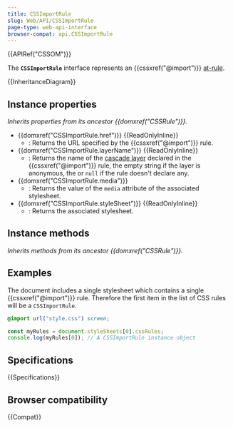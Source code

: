 ```yaml
---
title: CSSImportRule
slug: Web/API/CSSImportRule
page-type: web-api-interface
browser-compat: api.CSSImportRule
---
```


{{APIRef("CSSOM")}}

The **`CSSImportRule`** interface represents an {{cssxref("@import")}} [at-rule](/en-US/docs/Web/CSS/At-rule).

{{InheritanceDiagram}}

## Instance properties

_Inherits properties from its ancestor {{domxref("CSSRule")}}._

- {{domxref("CSSImportRule.href")}} {{ReadOnlyInline}}
  - : Returns the URL specified by the {{cssxref("@import")}} rule.
- {{domxref("CSSImportRule.layerName")}} {{ReadOnlyInline}}
  - : Returns the name of the [cascade layer](/en-US/docs/Web/CSS/@layer) declared in the {{cssxref("@import")}} rule, the empty string if the layer is anonymous, the or `null` if the rule doesn't declare any.
- {{domxref("CSSImportRule.media")}}
  - : Returns the value of the `media` attribute of the associated stylesheet.
- {{domxref("CSSImportRule.styleSheet")}} {{ReadOnlyInline}}
  - : Returns the associated stylesheet.

## Instance methods

_Inherits methods from its ancestor {{domxref("CSSRule")}}._

## Examples

The document includes a single stylesheet which contains a single {{cssxref("@import")}} rule. Therefore the first item in the list of CSS rules will be a `CSSImportRule`.

```css
@import url("style.css") screen;
```

```js
const myRules = document.styleSheets[0].cssRules;
console.log(myRules[0]); // A CSSImportRule instance object
```

## Specifications

{{Specifications}}

## Browser compatibility

{{Compat}}
